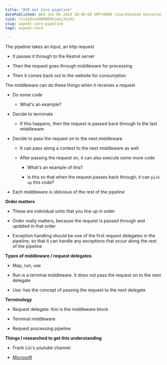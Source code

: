 ```yaml
---
title: "ASP.net Core pipeline"
datePublished: Wed Jun 05 2024 10:46:03 GMT+0000 (Coordinated Universal Time)
cuid: clx1pdsoe000009kzeejvbj81
slug: aspnet-core-pipeline
tags: aspnet-core

---
```


The pipeline takes an input, an http request

* It passes it through to the Kestrel server
    
* Then the request goes through middleware for processing
    
* Then it comes back out to the website for consumption
    

The middleware can do these things when it receives a request

* Do some code
    
    * What's an example?
        
* Decide to terminate
    
    * If this happens, then the request is passed back through to the last middleware
        
* Decide to pass the request on to the next middleware
    
    * It can pass along a context to the next middleware as well
        
    * After passing the request on, it can also execute some more code
        
        * What's an example of this?
            
        * Is this so that when the request passes back through, it can `pick up` this code?
            

* Each middleware is oblivious of the rest of the pipeline
    

**Order matters**

* These are individual units that you line up in order
    
* Order really matters, because the request is passed through and updated in that order
    
* Exception handling should be one of the first request delegates in the pipeline, so that it can handle any exceptions that occur along the rest of the pipeline
    

**Types of middleware / request delegates**

* Map, run, use
    
* Run is a terminal middleware. It does not pass the request on to the next delegate
    
* Use: has the concept of passing the request to the next delegate
    

**Terminology**

* Request delegate: this is the middleware block
    
* Terminal middleware
    
* Request processing pipeline
    

**Things I researched to get this understanding**

* Frank Liu's youtube channel
    
* [Microsoft](https://learn.microsoft.com/en-us/aspnet/core/fundamentals/middleware/?view=aspnetcore-8.0)
